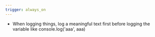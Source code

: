 ```yaml
---
trigger: always_on
---
```


- When logging things, log a meaningful text first before logging the variable like console.log('aaa', aaa)
